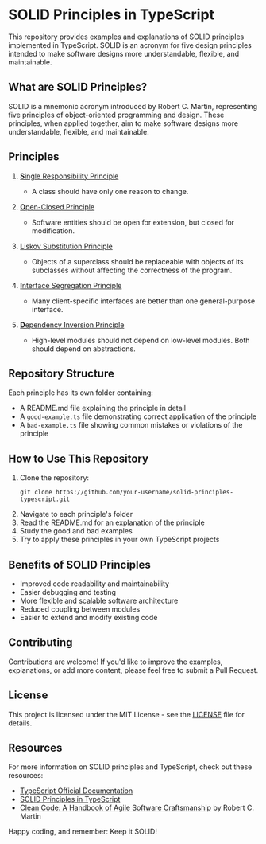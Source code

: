 # SOLID Principles in TypeScript

This repository provides examples and explanations of SOLID principles implemented in TypeScript. SOLID is an acronym for five design principles intended to make software designs more understandable, flexible, and maintainable.

## What are SOLID Principles?

SOLID is a mnemonic acronym introduced by Robert C. Martin, representing five principles of object-oriented programming and design. These principles, when applied together, aim to make software designs more understandable, flexible, and maintainable.

## Principles

1. [**S**ingle Responsibility Principle](./S-SingleResponsibility/README.md)
   - A class should have only one reason to change.

2. [**O**pen-Closed Principle](./O-OpenClosed/README.md)
   - Software entities should be open for extension, but closed for modification.

3. [**L**iskov Substitution Principle](./L-LiskovSubstitution/README.md)
   - Objects of a superclass should be replaceable with objects of its subclasses without affecting the correctness of the program.

4. [**I**nterface Segregation Principle](./I-InterfaceSegregation/README.md)
   - Many client-specific interfaces are better than one general-purpose interface.

5. [**D**ependency Inversion Principle](./D-DependencyInversion/README.md)
   - High-level modules should not depend on low-level modules. Both should depend on abstractions.

## Repository Structure

Each principle has its own folder containing:
- A README.md file explaining the principle in detail
- A `good-example.ts` file demonstrating correct application of the principle
- A `bad-example.ts` file showing common mistakes or violations of the principle

## How to Use This Repository

1. Clone the repository:
   ```
   git clone https://github.com/your-username/solid-principles-typescript.git
   ```
2. Navigate to each principle's folder
3. Read the README.md for an explanation of the principle
4. Study the good and bad examples
5. Try to apply these principles in your own TypeScript projects

## Benefits of SOLID Principles

- Improved code readability and maintainability
- Easier debugging and testing
- More flexible and scalable software architecture
- Reduced coupling between modules
- Easier to extend and modify existing code

## Contributing

Contributions are welcome! If you'd like to improve the examples, explanations, or add more content, please feel free to submit a Pull Request.

## License

This project is licensed under the MIT License - see the [LICENSE](LICENSE) file for details.

## Resources

For more information on SOLID principles and TypeScript, check out these resources:

- [TypeScript Official Documentation](https://www.typescriptlang.org/docs/)
- [SOLID Principles in TypeScript](https://khalilstemmler.com/articles/solid-principles/solid-typescript/)
- [Clean Code: A Handbook of Agile Software Craftsmanship](https://www.amazon.com/Clean-Code-Handbook-Software-Craftsmanship/dp/0132350882) by Robert C. Martin

Happy coding, and remember: Keep it SOLID!